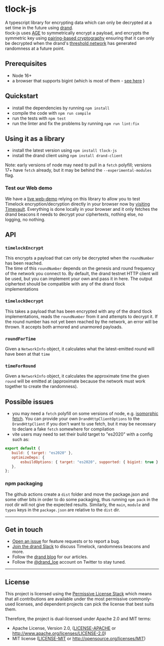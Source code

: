 # tlock-js

A typescript library for encrypting data which can only be decrypted at a set time in the future using [drand](https://drand.love).  
tlock-js uses [AGE](https://age-encryption.org/v1) to symmetrically encrypt a payload, and encrypts the symmetric key using [pairing-based cryptography](https://drand.love/docs/cryptography/#pairing-based-cryptography) ensuring that it can only be decrypted when the drand's [threshold network](https://drand.love/docs/cryptography/#randomness-generation) has generated randomness at a future point.

## Prerequisites
- Node 16+
- a browser that supports bigint (which is most of them - [see here](https://developer.mozilla.org/en-US/docs/Web/JavaScript/Reference/Global_Objects/BigInt) )
 
## Quickstart
- install the dependencies by running `npm install`
- compile the code with `npm run compile`
- run the tests with `npm test`
- run the linter and fix the problems by running `npm run lint:fix`

## Using it as a library
- install the latest version using `npm install tlock-js`
- install the drand client using `npm install drand-client`

Note: early versions of node may need to pull in a `fetch` polyfill; versions 17+ have `fetch` already, but it may be behind the `--experimental-modules` flag.

### Test our Web demo

We have a [live web-demo](https://timevault.drand.love/) relying on this library to allow you to test Timelock encryption/decryption directly in your browser now by [visiting Timevault](https://timevault.drand.love/).
Everything is done locally in your browser and it only fetches the drand beacons it needs to decrypt your ciphertexts, nothing else, no logging, no nothing.

## API
### `timelockEncrypt` 
This encrypts a payload that can only be decrypted when the `roundNumber` has been reached.  
The time of this `roundNumber` depends on the genesis and round frequency of the network you connect to.
By default, the drand testnet HTTP client will be used, but you can implement your own and pass it in here.
The output ciphertext should be compatible with any of the drand tlock implementations

### `timelockDecrypt`
This takes a payload that has been encrypted with any of the drand tlock implementations, reads the `roundNumber` from it and attempts to decrypt it.
If the round number has not yet been reached by the network, an error will be thrown.
It accepts both armored and unarmored payloads.

### `roundForTime`
Given a `NetworkInfo` object, it calculates what the latest-emitted round will have been at that `time`

### `timeForRound`
Given a `NetworkInfo` object, it calculates the approximate time the given `round` will be emitted at (approximate because the network must work together to create the randomness).

## Possible issues
- you may need a `fetch` polyfill on some versions of node, e.g. [isomorphic fetch](https://www.npmjs.com/package/isomorphic-fetch).  You can provide your own `DrandHttpClientOptions` to the `DrandHttpClient` if you don't want to use fetch, but it may be necessary to declare a fake `fetch` somewhere for compilation
- vite users may need to set their build target to "es2020" with a config such as:
 ```javascript
export default {
    build: { target: "es2020" },
    optimizeDeps: {
        esbuildOptions: { target: "es2020", supported: { bigint: true } },
    },
};
```

### npm packaging
The github actions create a `dist` folder and move the package.json and some other bits in order to do some packaging, thus running `npm pack` in the root dir will not give the expected results. Similarly, the `main`, `module` and `types` keys in the `package.json` are relative to the `dist` dir.

---

## Get in touch

- [Open an issue](https://github.com/drand/tlock-js/issues/new/choose) for feature requests or to report a bug.
- [Join the drand Slack](https://join.slack.com/t/drandworkspace/shared_invite/zt-19u4rf6if-bf7lxIvF2zYn4~TrBwfkiA) to discuss Timelock, randomness beacons and more.
- Follow the [drand blog](https://drand.love/blog/) for our articles.
- Follow the [@drand_loe](https://twitter.com/drand_loe) account on Twitter to stay tuned.

---

## License

This project is licensed using the [Permissive License Stack](https://protocol.ai/blog/announcing-the-permissive-license-stack/) which means that all contributions are available under the most permissive commonly-used licenses, and dependent projects can pick the license that best suits them.

Therefore, the project is dual-licensed under Apache 2.0 and MIT terms:

- Apache License, Version 2.0, ([LICENSE-APACHE](https://github.com/drand/timevault/blob/master/LICENSE-APACHE) or http://www.apache.org/licenses/LICENSE-2.0)
- MIT license ([LICENSE-MIT](https://github.com/drand/timevault/blob/master/LICENSE-MIT) or http://opensource.org/licenses/MIT)
